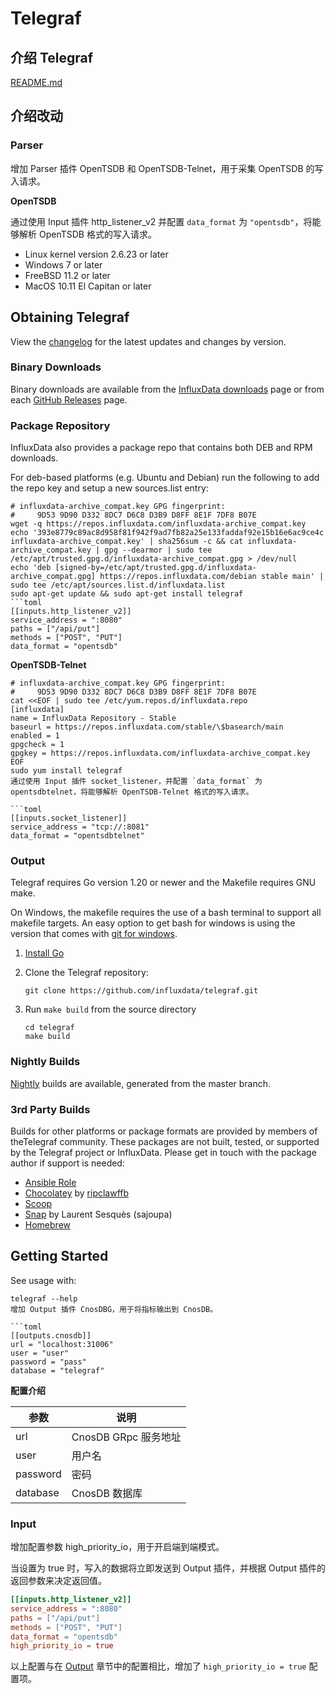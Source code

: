 # Telegraf

## 介绍 Telegraf

[README.md](./README.telegraf.md)

## 介绍改动

### Parser

增加 Parser 插件 OpenTSDB 和 OpenTSDB-Telnet，用于采集 OpenTSDB 的写入请求。

**OpenTSDB**

通过使用 Input 插件 http_listener_v2 并配置 `data_format` 为 `"opentsdb"`，将能够解析 OpenTSDB 格式的写入请求。

- Linux kernel version 2.6.23 or later
- Windows 7 or later
- FreeBSD 11.2 or later
- MacOS 10.11 El Capitan or later

[minimum requirements]: https://github.com/golang/go/wiki/MinimumRequirements#minimum-requirements

## Obtaining Telegraf

View the [changelog](/CHANGELOG.md) for the latest updates and changes by version.

### Binary Downloads

Binary downloads are available from the [InfluxData downloads](https://www.influxdata.com/downloads)
page or from each [GitHub Releases](https://github.com/influxdata/telegraf/releases) page.

### Package Repository

InfluxData also provides a package repo that contains both DEB and RPM downloads.

For deb-based platforms (e.g. Ubuntu and Debian) run the following to add the
repo key and setup a new sources.list entry:

```shell
# influxdata-archive_compat.key GPG fingerprint:
#     9D53 9D90 D332 8DC7 D6C8 D3B9 D8FF 8E1F 7DF8 B07E
wget -q https://repos.influxdata.com/influxdata-archive_compat.key
echo '393e8779c89ac8d958f81f942f9ad7fb82a25e133faddaf92e15b16e6ac9ce4c influxdata-archive_compat.key' | sha256sum -c && cat influxdata-archive_compat.key | gpg --dearmor | sudo tee /etc/apt/trusted.gpg.d/influxdata-archive_compat.gpg > /dev/null
echo 'deb [signed-by=/etc/apt/trusted.gpg.d/influxdata-archive_compat.gpg] https://repos.influxdata.com/debian stable main' | sudo tee /etc/apt/sources.list.d/influxdata.list
sudo apt-get update && sudo apt-get install telegraf
```toml
[[inputs.http_listener_v2]]
service_address = ":8080"
paths = ["/api/put"]
methods = ["POST", "PUT"]
data_format = "opentsdb"
```

**OpenTSDB-Telnet**

```shell
# influxdata-archive_compat.key GPG fingerprint:
#     9D53 9D90 D332 8DC7 D6C8 D3B9 D8FF 8E1F 7DF8 B07E
cat <<EOF | sudo tee /etc/yum.repos.d/influxdata.repo
[influxdata]
name = InfluxData Repository - Stable
baseurl = https://repos.influxdata.com/stable/\$basearch/main
enabled = 1
gpgcheck = 1
gpgkey = https://repos.influxdata.com/influxdata-archive_compat.key
EOF
sudo yum install telegraf
通过使用 Input 插件 socket_listener，并配置 `data_format` 为 opentsdbtelnet，将能够解析 OpenTSDB-Telnet 格式的写入请求。

```toml
[[inputs.socket_listener]]
service_address = "tcp://:8081"
data_format = "opentsdbtelnet"
```

### Output

Telegraf requires Go version 1.20 or newer and the Makefile requires GNU make.

On Windows, the makefile requires the use of a bash terminal to support all makefile targets.
An easy option to get bash for windows is using the version that comes with [git for windows](https://gitforwindows.org/).

1. [Install Go](https://golang.org/doc/install)
2. Clone the Telegraf repository:

   ```shell
   git clone https://github.com/influxdata/telegraf.git
   ```

3. Run `make build` from the source directory

   ```shell
   cd telegraf
   make build
   ```

### Nightly Builds

[Nightly](/docs/NIGHTLIES.md) builds are available, generated from the master branch.

### 3rd Party Builds

Builds for other platforms or package formats are provided by members of theTelegraf community.
These packages are not built, tested, or supported by the Telegraf project or InfluxData. Please
get in touch with the package author if support is needed:

- [Ansible Role](https://github.com/rossmcdonald/telegraf)
- [Chocolatey](https://chocolatey.org/packages/telegraf) by [ripclawffb](https://chocolatey.org/profiles/ripclawffb)
- [Scoop](https://github.com/ScoopInstaller/Main/blob/master/bucket/telegraf.json)
- [Snap](https://snapcraft.io/telegraf) by Laurent Sesquès (sajoupa)
- [Homebrew](https://formulae.brew.sh/formula/telegraf#default)

## Getting Started

See usage with:

```shell
telegraf --help
增加 Output 插件 CnosDBG，用于将指标输出到 CnosDB。

```toml
[[outputs.cnosdb]]
url = "localhost:31006"
user = "user"
password = "pass"
database = "telegraf"
```

**配置介绍**

| 参数       | 说明               |
|----------|------------------|
| url      | CnosDB GRpc 服务地址 |
| user     | 用户名              |
| password | 密码               |
| database | CnosDB 数据库       |

### Input

增加配置参数 high_priority_io，用于开启端到端模式。

当设置为 true 时，写入的数据将立即发送到 Output 插件，并根据 Output 插件的返回参数来决定返回值。

```toml
[[inputs.http_listener_v2]]
service_address = ":8080"
paths = ["/api/put"]
methods = ["POST", "PUT"]
data_format = "opentsdb"
high_priority_io = true
```

以上配置与在 [Output](#output) 章节中的配置相比，增加了 `high_priority_io = true` 配置项。